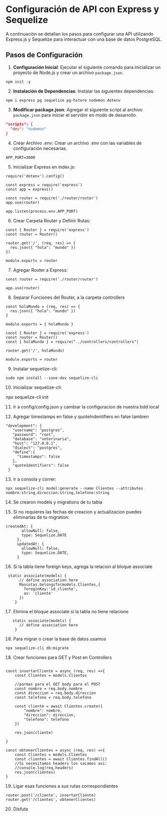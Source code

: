 # Configuración de API con Express y Sequelize

A continuación se detallan los pasos para configurar una API utilizando Express.js y Sequelize para interactuar con una base de datos PostgreSQL.

## Pasos de Configuración

1. **Configuración Inicial**: Ejecutar el siguiente comando para inicializar un proyecto de Node.js y crear un archivo `package.json`.

`npm init -y`

2. **Instalación de Dependencias**: Instalar las siguientes dependencias.

`npm i express pg sequelize pg-hstore nodemon dotenv`

3. **Modificar package.json**: Agregar el siguiente script al archivo `package.json` para iniciar el servidor en modo de desarrollo.

```json
"scripts": {
  "dev": "nodemon"
}
```

4. Crear Archivo .env: Crear un archivo .env con las variables de configuración necesarias.

`APP_PORT=3000`

5. Inicializar Express en index.js:

```
require('dotenv').config()

const express = require('express')
const app = express()

const router = require('./router/router')
app.use(router)

app.listen(process.env.APP_PORT)
```

6. Crear Carpeta Router y Definir Rutas:

```
const { Router } = require('express')
const router = Router()

router.get('/', (req, res) => {
  res.json({ "hola": "mundo" })
})

module.exports = router
```

7. Agregar Router a Express:

```
const router = require('./router/router')

app.use(router)
```

8. Separar Funciones del Router, a la carpeta controllers

```
const holaMundo = (req, res) => {
  res.json({ "hola": "mundo" })
}

module.exports = { holaMundo }
```

```
const { Router } = require('express')
const router = Router()
const { holaMundo } = require("../controllers/controllers")

router.get('/', holaMundo)

module.exports = router
```

9. Instalar sequelize-cli:

`sudo npm install --save-dev sequelize-cli`


10. Inicializar sequelize-cli:

npx sequelize-cli init

11. Ir a config/config.json y cambiar la configuracion de nuestra bdd local

12. Agregar timestamps en false y quoteIndentifiers en false tambien

 ```
 "development": {
    "username": "postgres",
    "password": "root",
    "database": "veterinaria",
    "host": "127.0.0.1",
    "dialect": "postgres",
    "define":{
      "timestamps": false
    },
    "quoteIdentifiers": false
  }
  ```

 13. Ir a consola y correr:
 
 `npx sequelize-cli model:generate --name Clientes --attributes nombre:string,direccion:string,telefono:string`

 14. Se crearon models y migrations de tu tabla

 15. Si no requieres las fechas de creacion y actualizacion puedes eliminarlas de tu migration:
 ```
 createdAt: {
        allowNull: false,
        type: Sequelize.DATE
      },
      updatedAt: {
        allowNull: false,
        type: Sequelize.DATE,
      }
```
16. Si la tabla tiene foreign keys, agrega la relacion al bloque associate
```
 static associate(models) {
      // define association here
      Mascotas.belongsTo(models.Clientes,{
        foreginKey:'id_cliente',
        as: 'cliente'
      })
    }
```
 17. Elimina el bloque associate si la tabla no tiene relacione
```
   static associate(models) {
      // define association here
    }
```
18. Para migrar o crear la base de datos usamos

`npx sequelize-cli db:migrate`

18. Crear funciones para GET y Post en Controllers

```

const insertarCliente = async (req, res) =>{
    const Clientes = models.Clientes

    //parmas para el GET body para el POST
    const nombre = req.body.nombre
    const direccion = req.body.direccion
    const telefono = req.body.telefono

    const cliente = await Clientes.create({
        "nombre": nombre,
        "direccion": direccion,
        "telefono": telefono
    })

    res.json(cliente)

}

const obtenerClientes = async (req, res) =>{
    const Clientes = models.Clientes
    const clientes = await Clientes.findAll()
    //Si necesitamos headers los sacamos asi:
    //console.log(req.headers)
    res.json(clientes)
}

```

19. Ligar esas funciones a sus rutas correspondientes

```
router.post('/cliente', insertarCliente)
router.get('/clientes', obtenerClientes)

```

20. Disfuta